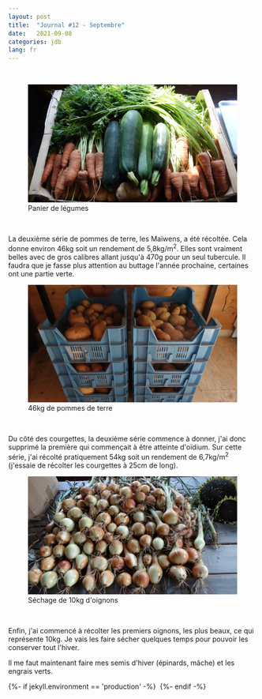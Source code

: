 ```yaml
---
layout: post
title:  "Journal #12 - Septembre"
date:   2021-09-08
categories: jdb
lang: fr
---
```



&nbsp;


<figure>
    <img src="/assets/photos/jdb12/panier.png" alt="Panier de légume" />
    <figcaption>Panier de légumes</figcaption>
</figure>
<br />

La deuxième série de pommes de terre, les Maïwens, a été récoltée. Cela donne environ 46kg soit
un rendement de 5,8kg/m<sup>2</sup>. Elles sont vraiment belles avec de gros calibres allant
jusqu'à 470g pour un seul tubercule. Il faudra que je fasse plus attention au buttage l'année
prochaine, certaines ont une partie verte.

<figure>
    <img src="/assets/photos/jdb12/pdt.png" alt="Cageots de pommes de terre" />
    <figcaption>46kg de pommes de terre</figcaption>
</figure>
<br />

Du côté des courgettes, la deuxième série commence à donner, j'ai donc supprimé la première
qui commençait à être atteinte d'oïdium. Sur cette série, j'ai récolté pratiquement 54kg soit
un rendement de 6,7kg/m<sup>2</sup> (j'essaie de récolter les courgettes à 25cm de long).

<figure>
    <img src="/assets/photos/jdb12/oignons.png" alt="Oignons au séchage" />
    <figcaption>Séchage de 10kg d'oignons</figcaption>
</figure>
<br />

Enfin, j'ai commencé à récolter les premiers oignons, les plus beaux, ce qui représente 10kg.
Je vais les faire sécher quelques temps pour pouvoir les conserver tout l'hiver.

Il me faut maintenant faire mes semis d'hiver (épinards, mâche) et les engrais verts.

{%- if jekyll.environment == 'production'  -%}
<img src="	https://dol.roflcopter.fr/h/103qV5Yb1pnNX" alt="" />
{%- endif -%}